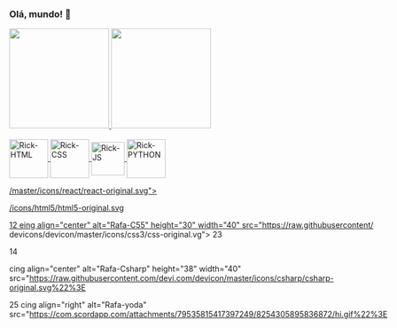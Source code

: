 ### Olá, mundo! 👋

<div>
  <a href="https://github.com/ricardomartino">
  <img height=180em src="https://github-readme-stats.vercel.app/api?username=ricardomartino&theme=tokyonight"/>
  <img height=180em src="https://github-readme-stats.vercel.app/api/top-langs/?username=ricardomartino&layout=compact&theme=tokyonight"/>
</div>
  
<div style="display: inline-block"><br>
  <img align="center" alt="Rick-HTML" height="70" width="70" src="https://cdn.jsdelivr.net/gh/devicons/devicon/icons/html5/html5-plain-wordmark.svg"/>
  <img align="center" alt="Rick-CSS" height="70" width="70" src="https://cdn.jsdelivr.net/gh/devicons/devicon/icons/css3/css3-plain-wordmark.svg"/>
  <img align="center" alt="Rick-JS" height="60" width="60" src="https://cdn.jsdelivr.net/gh/devicons/devicon/icons/javascript/javascript-plain.svg"/>
  <img align="center" alt="Rick-PYTHON" height="70" width="70" src="https://cdn.jsdelivr.net/gh/devicons/devicon/icons/python/python-plain-wordmark.svg"/>
<div>
  
  
/master/icons/react/react-original.svg">

/icons/html5/html5-original.svg

12 eing align="center" alt="Rafa-C55" height="30" width="40" src="https://raw.githubusercontent/ devicons/devicon/master/icons/css3/css-original.vg"> 23 <ing align="center" alt="Rafa-Python" height="38" width="40" src="https://raw.githubusercont/ devicons/devicon/master/icons/python/python-original.svg">

14

cing align="center" alt="Rafa-Csharp" height="38" width="40" src="https://raw.githubusercontent.com/devi.com/devicon/master/icons/csharp/csharp-original.svg%22%3E

25 cing align="right" alt="Rafa-yoda" src="https://com.scordapp.com/attachments/79535815417397249/8254305895836872/hi.gif%22%3E
